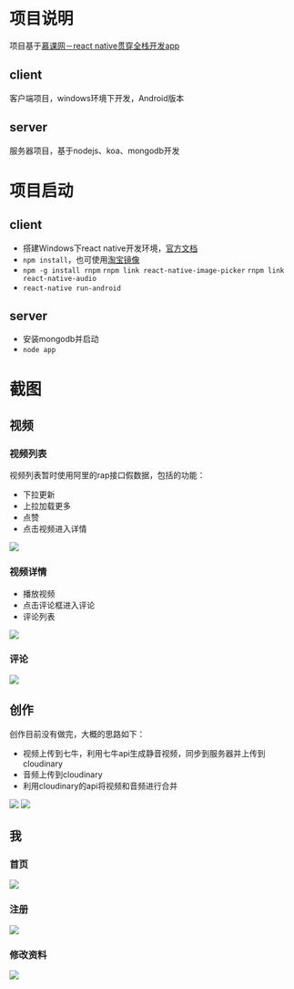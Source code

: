 # 项目说明
项目基于[慕课网－react native贯穿全栈开发app](https://coding.imooc.com/class/56.html)
## client
客户端项目，windows环境下开发，Android版本
## server
服务器项目，基于nodejs、koa、mongodb开发

# 项目启动
## client
* 搭建Windows下react native开发环境，[官方文档](https://reactnative.cn/docs/0.43/getting-started/)
* ``npm install``，也可使用[淘宝镜像](http://npm.taobao.org/)
* ``npm -g install rnpm`` ``rnpm link react-native-image-picker`` ``rnpm link react-native-audio``
* ``react-native run-android``

## server
* 安装mongodb并启动
* ``node app``

# 截图
## 视频
### 视频列表
视频列表暂时使用阿里的rap接口假数据，包括的功能：
* 下拉更新
* 上拉加载更多
* 点赞
* 点击视频进入详情

![](https://github.com/cnrnews/dogShow/blob/master/img/list/list.png)

### 视频详情

* 播放视频
* 点击评论框进入评论
* 评论列表

![](https://github.com/cnrnews/dogShow/blob/master/img/list/detail.png)

### 评论
![](https://github.com/cnrnews/dogShow/blob/master/img/list/comment.png)

## 创作
创作目前没有做完，大概的思路如下：
* 视频上传到七牛，利用七牛api生成静音视频，同步到服务器并上传到cloudinary
* 音频上传到cloudinary
* 利用cloudinary的api将视频和音频进行合并

![](https://github.com/cnrnews/dogShow/blob/master/img/creation/edit-1.gif)
![](https://github.com/cnrnews/dogShow/blob/master/img/creation/edit-2.gif)

## 我

### 首页
![](https://github.com/cnrnews/dogShow/blob/master/img/account/index.png)

### 注册
![](https://github.com/cnrnews/dogShow/blob/master/img/account/register.png)

### 修改资料
![](https://github.com/cnrnews/dogShow/blob/master/img/account/edit.png)